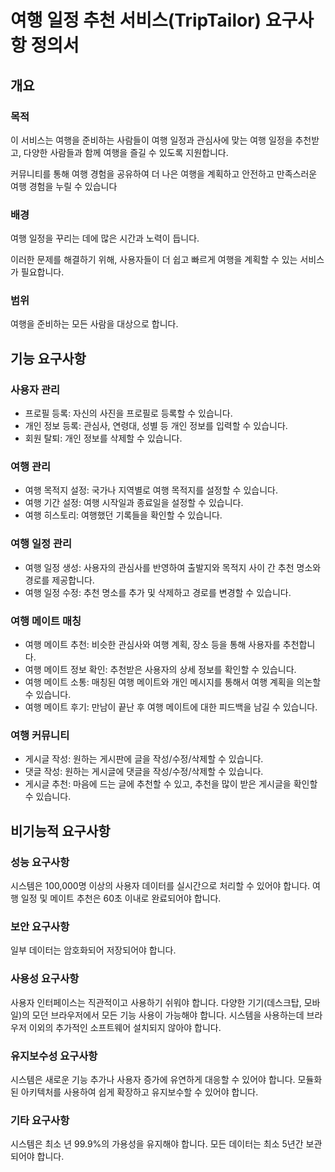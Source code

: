 # 여행 일정 추천 서비스(TripTailor) 요구사항 정의서

## **개요**

### **목적**

이 서비스는 여행을 준비하는 사람들이 여행 일정과 관심사에 맞는 여행 일정을 추천받고, 다양한 사람들과 함께 여행을 즐길 수 있도록 지원합니다.

커뮤니티를 통해 여행 경험을 공유하여 더 나은 여행을 계획하고 안전하고 만족스러운 여행 경험을 누릴 수 있습니다

### 배경

여행 일정을 꾸리는 데에 많은 시간과 노력이 듭니다.

이러한 문제를 해결하기 위해, 사용자들이 더 쉽고 빠르게 여행을 계획할 수 있는 서비스가 필요합니다.


### 범위

여행을 준비하는 모든 사람을 대상으로 합니다.

## **기능 요구사항**

### 사용자 관리

- 프로필 등록: 자신의 사진을 프로필로 등록할 수 있습니다.
- 개인 정보 등록: 관심사, 연령대, 성별 등 개인 정보를 입력할 수 있습니다.
- 회원 탈퇴: 개인 정보를 삭제할 수 있습니다.

### 여행 관리

- 여행 목적지 설정: 국가나 지역별로 여행 목적지를 설정할 수 있습니다.
- 여행 기간 설정: 여행 시작일과 종료일을 설정할 수 있습니다.
- 여행 히스토리: 여행했던 기록들을 확인할 수 있습니다.

### 여행 일정 관리

- 여행 일정 생성: 사용자의 관심사를 반영하여 출발지와 목적지 사이 간 추천 명소와 경로를 제공합니다.
- 여행 일정 수정: 추천 명소를 추가 및 삭제하고 경로를 변경할 수 있습니다.

### 여행 메이트 매칭

- 여행 메이트 추천: 비슷한 관심사와 여행 계획, 장소 등을 통해 사용자를 추천합니다.
- 여행 메이트 정보 확인: 추천받은 사용자의 상세 정보를 확인할 수 있습니다.
- 여행 메이트 소통: 매칭된 여행 메이트와 개인 메시지를 통해서 여행 계획을 의논할 수 있습니다.
- 여행 메이트 후기: 만남이 끝난 후 여행 메이트에 대한 피드백을 남길 수 있습니다.

### 여행 커뮤니티

- 게시글 작성: 원하는 게시판에 글을 작성/수정/삭제할 수 있습니다.
- 댓글 작성: 원하는 게시글에 댓글을 작성/수정/삭제할 수 있습니다.
- 게시글 추천: 마음에 드는 글에 추천할 수 있고, 추천을 많이 받은 게시글을 확인할 수 있습니다.

## **비기능적 요구사항**

### **성능 요구사항**

시스템은 100,000명 이상의 사용자 데이터를 실시간으로 처리할 수 있어야 합니다. 여행 일정 및 메이트 추천은 60초 이내로 완료되어야 합니다.

### **보안 요구사항**

일부 데이터는 암호화되어 저장되어야 합니다.

### **사용성 요구사항**

사용자 인터페이스는 직관적이고 사용하기 쉬워야 합니다. 다양한 기기(데스크탑, 모바일)의 모던 브라우저에서 모든 기능 사용이 가능해야 합니다. 시스템을 사용하는데 브라우저 이외의 추가적인 소프트웨어 설치되지 않아야 합니다.

### **유지보수성 요구사항**

시스템은 새로운 기능 추가나 사용자 증가에 유연하게 대응할 수 있어야 합니다. 모듈화된 아키텍처를 사용하여 쉽게 확장하고 유지보수할 수 있어야 합니다.

### **기타 요구사항**

시스템은 최소 년 99.9%의 가용성을 유지해야 합니다. 모든 데이터는 최소 5년간 보관되어야 합니다.